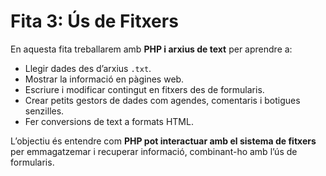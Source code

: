 # Fita 3: Ús de Fitxers

En aquesta fita treballarem amb **PHP i arxius de text** per aprendre a:

- Llegir dades des d’arxius `.txt`.
- Mostrar la informació en pàgines web.
- Escriure i modificar contingut en fitxers des de formularis.
- Crear petits gestors de dades com agendes, comentaris i botigues senzilles.
- Fer conversions de text a formats HTML.

L’objectiu és entendre com **PHP pot interactuar amb el sistema de fitxers** per emmagatzemar i recuperar informació, combinant-ho amb l’ús de formularis.
